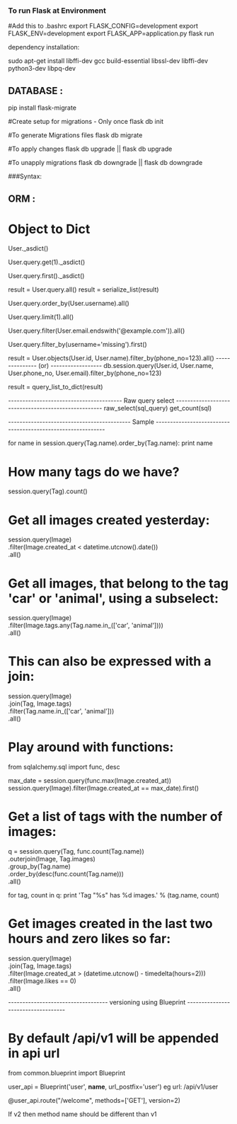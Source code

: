 ### To run Flask at Environment
#Add this to .bashrc
export FLASK_CONFIG=development
export FLASK_ENV=development
export FLASK_APP=application.py
flask run

 
dependency installation:

sudo apt-get install libffi-dev gcc build-essential libssl-dev libffi-dev python3-dev  libpq-dev

## DATABASE :

pip install flask-migrate

#Create setup for migrations - Only once
flask db init

#To generate Migrations files
flask db migrate

#To apply changes
flask db upgrade || flask db upgrade <starting strings>

#To unapply migrations
flask db downgrade || flask db downgrade <starting strings>

###Syntax:
## ORM :

# Object to Dict
User._asdict()

User.query.get(1)._asdict()

User.query.first()._asdict()

result = User.query.all()
result = serialize_list(result)

User.query.order_by(User.username).all()

User.query.limit(1).all()

User.query.filter(User.email.endswith('@example.com')).all()

User.query.filter_by(username='missing').first()



result = User.objects(User.id, User.name).filter_by(phone_no=123).all()
--------------- (or) ------------------
db.session.query(User.id, User.name, User.phone_no, User.email).filter_by(phone_no=123)

result = query_list_to_dict(result)

---------------------------------------- Raw query select ----------------------------------------------------
raw_select(sql_query)
get_count(sql)

------------------------------------------- Sample ------------------------------------------------------------

for name in session.query(Tag.name).order_by(Tag.name):
    print name

# How many tags do we have?
session.query(Tag).count()

# Get all images created yesterday:
session.query(Image) \
    .filter(Image.created_at < datetime.utcnow().date()) \
    .all()

# Get all images, that belong to the tag 'car' or 'animal', using a subselect:
session.query(Image) \
    .filter(Image.tags.any(Tag.name.in_(['car', 'animal']))) \
    .all()


# This can also be expressed with a join:
session.query(Image) \
    .join(Tag, Image.tags) \
    .filter(Tag.name.in_(['car', 'animal'])) \
    .all()

# Play around with functions:
from sqlalchemy.sql import func, desc

max_date = session.query(func.max(Image.created_at))
session.query(Image).filter(Image.created_at == max_date).first()

# Get a list of tags with the number of images:
q = session.query(Tag, func.count(Tag.name)) \
    .outerjoin(Image, Tag.images) \
    .group_by(Tag.name) \
    .order_by(desc(func.count(Tag.name))) \
    .all()

for tag, count in q:
    print 'Tag "%s" has %d images.' % (tag.name, count)

# Get images created in the last two hours and zero likes so far:
session.query(Image) \
    .join(Tag, Image.tags) \
    .filter(Image.created_at > (datetime.utcnow() - timedelta(hours=2))) \
    .filter(Image.likes == 0) \
    .all()


----------------------------------- versioning using Blueprint -----------------------------------

# By default /api/v1 will be appended in api url
from common.blueprint import Blueprint

user_api = Blueprint('user', __name__, url_postfix='user')
eg url: /api/v1/user


@user_api.route("/welcome", methods=['GET'], version=2)


If v2 then method name should be different than v1
